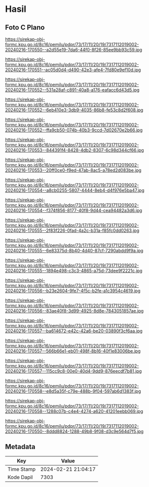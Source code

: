 # Hasil

## Foto C Plano

https://sirekap-obj-formc.kpu.go.id/8c16/pemilu/pdpr/73/17/11/20/19/7317112019002-20240216-170550--a2d55e19-7da6-44f0-8f26-85ee9bb93c59.jpg

https://sirekap-obj-formc.kpu.go.id/8c16/pemilu/pdpr/73/17/11/20/19/7317112019002-20240216-170551--ac05d0d4-d490-42e3-afe4-7fd80e9ef10d.jpg

https://sirekap-obj-formc.kpu.go.id/8c16/pemilu/pdpr/73/17/11/20/19/7317112019002-20240216-170552--531a28af-c891-40a8-a176-eafacc6d43d5.jpg

https://sirekap-obj-formc.kpu.go.id/8c16/pemilu/pdpr/73/17/11/20/19/7317112019002-20240216-170552--6eb410e3-3db9-4035-86b8-fe53c8d2f608.jpg

https://sirekap-obj-formc.kpu.go.id/8c16/pemilu/pdpr/73/17/11/20/19/7317112019002-20240216-170552--ffa9cb50-074b-40b3-9ccd-7d02670e2b66.jpg

https://sirekap-obj-formc.kpu.go.id/8c16/pemilu/pdpr/73/17/11/20/19/7317112019002-20240216-170553--844391f4-8428-4db2-8307-6c98d344cf66.jpg

https://sirekap-obj-formc.kpu.go.id/8c16/pemilu/pdpr/73/17/11/20/19/7317112019002-20240216-170553--20ff0ce0-f9ed-47ab-8ac5-a78ed2d083be.jpg

https://sirekap-obj-formc.kpu.go.id/8c16/pemilu/pdpr/73/17/11/20/19/7317112019002-20240216-170554--a8cb0255-5807-4444-8eb4-d4f976e5ba47.jpg

https://sirekap-obj-formc.kpu.go.id/8c16/pemilu/pdpr/73/17/11/20/19/7317112019002-20240216-170554--f374f856-8177-40f8-9d44-cea94482a3d6.jpg

https://sirekap-obj-formc.kpu.go.id/8c16/pemilu/pdpr/73/17/11/20/19/7317112019002-20240216-170555--2f83f226-0fad-4a2c-b31a-f85fc0dd0263.jpg

https://sirekap-obj-formc.kpu.go.id/8c16/pemilu/pdpr/73/17/11/20/19/7317112019002-20240216-170555--6e83375d-8b40-4d40-87cf-7290abdd9f9a.jpg

https://sirekap-obj-formc.kpu.go.id/8c16/pemilu/pdpr/73/17/11/20/19/7317112019002-20240216-170555--1894e498-c3c3-4865-a75d-73dee9f2221c.jpg

https://sirekap-obj-formc.kpu.go.id/8c16/pemilu/pdpr/73/17/11/20/19/7317112019002-20240216-170556--b23e2604-9fe7-4f5c-b2fe-a1c3954c4619.jpg

https://sirekap-obj-formc.kpu.go.id/8c16/pemilu/pdpr/73/17/11/20/19/7317112019002-20240216-170556--83ae40f8-3d99-4925-8d8e-7843051857ae.jpg

https://sirekap-obj-formc.kpu.go.id/8c16/pemilu/pdpr/73/17/11/20/19/7317112019002-20240216-170557--ba614672-e42c-42a6-be20-03890f3cf6aa.jpg

https://sirekap-obj-formc.kpu.go.id/8c16/pemilu/pdpr/73/17/11/20/19/7317112019002-20240216-170557--566b66e1-eb01-498f-8b16-40f1e83006be.jpg

https://sirekap-obj-formc.kpu.go.id/8c16/pemilu/pdpr/73/17/11/20/19/7317112019002-20240216-170557--115cc9c8-00e0-40d4-9dd9-876eecdf7b81.jpg

https://sirekap-obj-formc.kpu.go.id/8c16/pemilu/pdpr/73/17/11/20/19/7317112019002-20240216-170558--e8d5a35f-c79e-488b-9f04-597ab6d1383f.jpg

https://sirekap-obj-formc.kpu.go.id/8c16/pemilu/pdpr/73/17/11/20/19/7317112019002-20240216-170558--1288c07b-c4e4-4274-a620-41201eebb069.jpg

https://sirekap-obj-formc.kpu.go.id/8c16/pemilu/pdpr/73/17/11/20/19/7317112019002-20240216-170550--8ddd8824-1288-49b8-9f08-d3c9e564d7f5.jpg


## Metadata

| Key        | Value               |
| ---------- | ------------------- |
| Time Stamp | 2024-02-21 21:04:17 |
| Kode Dapil | 7303                |



